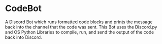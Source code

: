 # CodeBot
A Discord Bot which runs formatted code blocks and prints the message back into the channel that the code was sent.
This Bot uses the Discord.py and OS Python Libraries to compile, run, and send the output of the code back into Discord.

